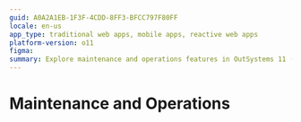 ```yaml
---
guid: A0A2A1EB-1F3F-4CDD-8FF3-BFCC797F80FF
locale: en-us
app_type: traditional web apps, mobile apps, reactive web apps
platform-version: o11
figma:
summary: Explore maintenance and operations features in OutSystems 11 (O11).
---
```


# Maintenance and Operations

